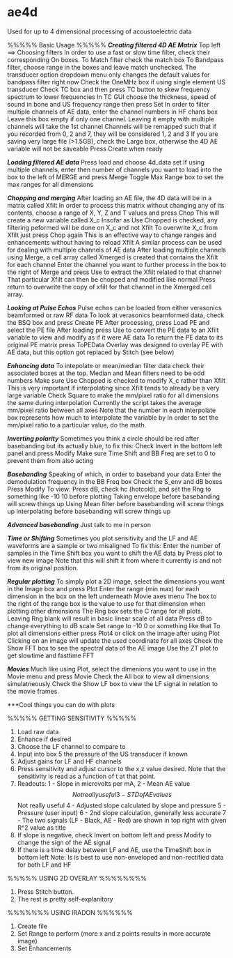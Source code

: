 # ae4d
Used for up to 4 dimensional processing of acoustoelectric data

%%%%% Basic Usage %%%%%
***Creating filtered 4D AE Matrix***
Top left ==> Choosing filters
In order to use a fast or slow time filter, check their corresponding On boxes.
  To Match filter check the match box
  To Bandpass filter, choose range in the boxes and leave match unchecked.
  The transducer option dropdown menu only changes the default values for bandpass filter right now
Check the OneMHz box if using single element US transducer
Check TC box and then press TC button to skew frequency spectrum to lower frequencies
  In TC GUI choose the thickness, speed of sound in bone and US frequency range then press Set
In order to filter multiple channels of AE data, enter the channel numbers in HF chans box
  Leave this box empty if only one channel. Leaving it empty with multiple channels will take the 1st channel
  Channels will be remapped such that if you recorded from 0, 2 and 7, they will be considered 1, 2 and 3
If you are saving very large file (>1.5GB), check the Large box, otherwise the 4D AE variable will not be saveable 
Press Create when ready 

***Loading filtered AE data***
Press load and choose 4d_data set
If using multiple channels, enter then number of channels you want to load into the box to the left of MERGE and press Merge
  Toggle Max Range box to set the max ranges for all dimensions

***Chopping and merging***
After loading an AE file, the 4D data will be in a matrix called Xfilt
In order to process this matrix without changing any of its contents, choose a range of X, Y, Z and T values and press Chop
  This will create a new variable called X_c
  Insofar as Use Chopped is checked, any filtering peformed will be done on X_c and not Xfilt
  To overwrite X_c from Xfilt just press Chop again
    This is an effective way to change ranges and enhancements without having to reload Xfilt
A similar process can be used for dealing with multiple channels of AE data
  After loading multiple channels using Merge, a cell array called Xmerged is created that contains the Xfilt for each channel
  Enter the channel you want to further process in the box to the right of Merge and press Use to extract the Xfilt related to that channel
  That particular Xfilt can then be chopped and modified like normal
  Press return to overwrite the copy of xfilt for that channel in the Xmerged cell array.
  
  ***Looking at Pulse Echos***
Pulse echos can be loaded from either verasonics beamformed or raw RF data
  To look at verasonics beamformed data, check the BSQ box and press Create PE
  After processing, press Load PE and select the PE file
  After loading press Use to convert the PE data to an Xfilt variable to view and modify as if it were AE data
  To return the PE data to its original PE matrix press ToPEData
  Overlay was designed to overlay PE with AE data, but this option got replaced by Stitch (see below)
  
  ***Enhancing data***
To intepolate or mean/median filter data check their associated boxes at the top.
  Median and Mean filters need to be odd numbers
  Make sure Use Chopped is checked to modify X_c rather than Xfilt
    This is very important if interpolating since Xfilt tends to already be a very large variable
  Check Square to make the mm/pixel ratio for all dimensions the same during interpolation
    Currently the script takes the average mm/pixel ratio between all axes
    Note that the number in each interpolate box represents how much to interpolate the variable by
      In order to set the mm/pixel ratio to a particular value, do the math.
  
***Inverting polarity***
Sometimes you think a circle should be red after basebanding but its actually blue, to fix this:
  Check Invert in the bottom left panel and press Modify
  Make sure Time Shift and BB Freq are set to 0 to prevent them from also acting
  
***Basebanding***
Speaking of which, in order to baseband your data 
  Enter the demodulation frequency in the BB Freq box
  Check the S_env and dB boxes
  Press Modify
  To view:
    Press dB, check hc (hotcold), and set the Rng to something like -10 10 before plotting
  Taking envelope before basebanding will screw things up
  Using Mean filter before basebanding will screw things up
  Interpolating before basebanding will screw things up
  
  
***Advanced basebanding***
  Just talk to me in person
  
***Time or Shifting***
Sometimes you plot sensitivity and the LF and AE waveforms are a sample or two misaligned
  To fix this:
    Enter the number of samples in the Time Shift box you want to shift the AE data by
    Press plot to view new image
    Note that this will shift it from where it currently is and not from its original position.

  
***Regular plotting***
To simply plot a 2D image, select the dimensions you want in the Image box and press Plot
  Enter the range (min max) for each dimension in the box on the left underneath Movie axes menu
  The box to the right of the range box is the value to use for that dimension when plotting other dimensions
  The Rng box sets the C range for all plots.
    Leaving Rng blank will result in basic linear scale of all data
    Press dB to change everything to dB scale
      Set range to -10 0 or something like that
To plot all dimensions either press Plot4 or click on the image after using Plot
  Clicking on an image will update the used coordinate for all axes
Check the Show FFT box to see the spectral data of the AE image
  Use the ZT plot to get slowtime and fasttime FFT


***Movies***
Much like using Plot, select the dimenions you want to use in the Movie menu and press Movie
  Check the All box to view all dimensions simulatneously
  Check the Show LF box to view the LF signal in relation to the movie frames.
  
  
***Cool things you can do with plots
    


%%%%% GETTING SENSITIVITY %%%%%
1) Load raw data
2) Enhance if desired
3) Choose the LF channel to compare to
4) Input into box 5 the pressure of the US transducer if known
5) Adjust gains for LF and HF channels
6) Press sensitivity and adjust cursor to the x,z value desired. Note that the sensitivity is read as a function of t at that point.
7) Readouts: 1 - Slope in microvolts per mA, 
             2 - Mean AE value $$ Not really useful
             3 - STD of AE values $$ Not really useful
             4 - Adjusted slope calculated by slope and pressure
             5 - Pressure (user input)
             6 - 2nd slope calculation, generally less accurate
             7 - The two signals (LF - Black, AE - Red) are shown in top right with given R^2 value as title
8) If slope is negative, check Invert on bottom left and press Modify to change the sign of the AE signal
9) If there is a time delay between LF and AE, use the TimeShift box in bottom left
Note: Is is best to use non-enveloped and non-rectified data for both LF and HF

 %%%%% USING 2D OVERLAY %%%%%%%%
 1) Press Stitch button.
 2) The rest is pretty self-explanitory

 %%%%%%% USING IRADON %%%%%%
1) Create file 
2) Set Range to perform (more x and z points results in more accurate image)
3) Set Enhancements

